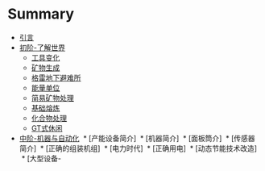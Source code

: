 # Summary

* [引言](README.md)
* [初阶-了解世界](chapter1/chapter1.md)
  * [工具变化](chapter1/chapter1-1.md)
  * [矿物生成](chapter1/chapter1-2.md)
  * [格雷地下避难所](chapter1/chapter1-3.md)
  * [能量单位](chapter1/chapter1-4.md)
  * [简易矿物处理](chapter1/chapter1-5.md)
  * [基础熔炼](chapter1/chapter1-6.md)
  * [化合物处理](chapter1/chapter1-7.md)
  * [GT式休闲](chapter1/chapter1-8.md)
* [中阶-机器与自动化](chapter2/chapter2.md)
  * [产能设备简介]
  * [机器简介]
  * [面板筒介]
  * [传感器简介]
  * [正确的组装机组]
  * [电力时代]
  * [正确用电]
  * [动态节能技术改造]
  * [大型设备-
